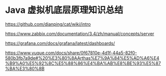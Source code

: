 # Java 虚拟机底层原理知识总结

https://github.com/dianping/cat/wiki/intro


https://www.zabbix.com/documentation/3.4/zh/manual/concepts/server


https://grafana.com/docs/grafana/latest/dashboards/


https://www.yuque.com/docs/share/0f67810e-4d1f-44a5-82f0-580b3fb7a9de#%20%E3%80%8AArthas%E7%9A%84%E5%AD%A6%E4%B9%A0%E5%92%8C%E5%88%86%E4%BA%AB%E8%BE%93%E5%87%BA%E3%80%8B


